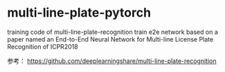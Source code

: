 # multi-line-plate-pytorch
training code of multi-line-plate-recognition
train e2e network based on a paper named an End-to-End Neural Network for Multi-line License Plate Recognition of ICPR2018

参考：
https://github.com/deeplearningshare/multi-line-plate-recognition
